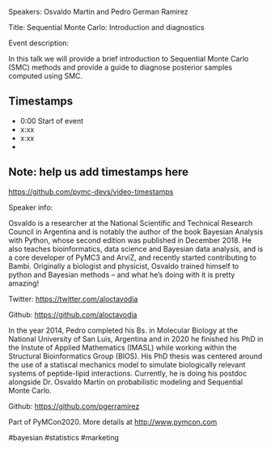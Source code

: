 
Speakers: Osvaldo Martin and Pedro German Ramirez

Title: Sequential Monte Carlo: Introduction and diagnostics


Event description:

In this talk we will provide a brief introduction to Sequential Monte Carlo (SMC) methods and provide a guide to diagnose posterior samples computed using SMC.


## Timestamps
- 0:00 Start of event
- x:xx 
- x:xx
- 
## Note: help us add timestamps here
https://github.com/pymc-devs/video-timestamps

Speaker info: 

Osvaldo is a researcher at the National Scientific and Technical Research Council in Argentina and is notably the author of the book Bayesian Analysis with Python, whose second edition was published in December 2018. He also teaches bioinformatics, data science and Bayesian data analysis, and is a core developer of PyMC3 and ArviZ, and recently started contributing to Bambi. Originally a biologist and physicist, Osvaldo trained himself to python and Bayesian methods – and what he’s doing with it is pretty amazing!

Twitter: https://twitter.com/aloctavodia

Github: https://github.com/aloctavodia

In the year 2014, Pedro completed his Bs. in Molecular Biology at the National University of San Luis, Argentina and in 2020 he finished his PhD in the Instute of Applied Mathematics (IMASL) while working within the Structural Bioinformatics Group (BIOS). His PhD thesis was centered around the use of a statiscal mechanics model to simulate biologically relevant systems of peptide-lipid interactions. Currently, he is doing his postdoc alongside Dr. Osvaldo Martin on probabilistic modeling and Sequential Monte Carlo.

Github: https://github.com/pgerramirez

Part of PyMCon2020. 
More details at http://www.pymcon.com  

#bayesian #statistics #marketing
